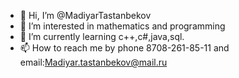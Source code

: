 - 👋 Hi, I’m @MadiyarTastanbekov
- 👀 I’m interested in mathematics and programming
- 🌱 I’m currently learning с++,c#,java,sql.
- 📫 How to reach me by phone 8708-261-85-11 and email:Madiyar.tastanbekov@mail.ru 


